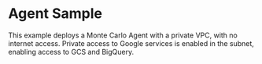 # Agent Sample

This example deploys a Monte Carlo Agent with a private VPC, with no internet access.
Private access to Google services is enabled in the subnet, enabling access to GCS and BigQuery.

